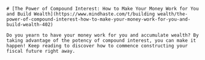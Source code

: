 
    # [The Power of Compound Interest: How to Make Your Money Work for You and Build Wealth](https://www.mindhaste.com/t/building wealth/the-power-of-compound-interest-how-to-make-your-money-work-for-you-and-build-wealth-402)

    Do you yearn to have your money work for you and accumulate wealth? By taking advantage of the potency of compound interest, you can make it happen! Keep reading to discover how to commence constructing your fiscal future right away.
    
